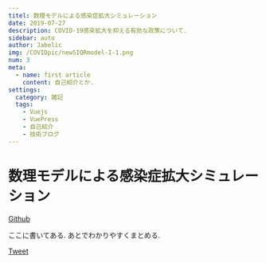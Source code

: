 ```yaml
---
titel: 数理モデルによる感染症拡大シミュレーション
date: 2019-07-27
description: COVID-19感染拡大を抑える有効な政策について.
sidebar: auto
author: Jabelic
img: /COVIDpic/newSIQRmodel-I-1.png
num: 3
meta:
  - name: first article
    content: 自己紹介とか.
settings:
  category: 雑記
  tags:
    - Vuejs
    - VuePress
    - 自己紹介
    - 技術ブログ
---
```


# 数理モデルによる感染症拡大シミュレーション

[Github](https://github.com/jabelic/SIQRmodel)

ここに書いてある. あとでわかりやすくまとめる.

<a href="https://twitter.com/share?ref_src=twsrc%5Etfw" class="twitter-share-button" data-show-count="false" data-size='large'>Tweet</a>
<script async src="https://platform.twitter.com/widgets.js" charset="utf-8"></script>
